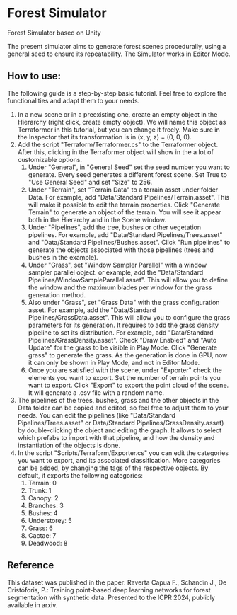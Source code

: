 # Forest Simulator
Forest Simulator based on Unity

The present simulator aims to generate forest scenes procedurally, using a general seed to ensure its repeatability. The Simulator works in Editor Mode. 


## How to use:

The following guide is a step-by-step basic tutorial. Feel free to explore the functionalities and adapt them to your needs. 

 1. In a new scene or in a preexisting one, create an empty object in the Hierarchy (right click, create empty object). We will name this object as Terraformer in this tutorial, but you can change it freely. Make sure in the Inspector that its transformation is in (x, y, z) = (0, 0, 0). 
 2. Add the script "Terraform/Terraformer.cs" to the Terraformer object. After this, clicking in the Terraformer object will show in the a lot of customizable options. 
    1. Under "General", in "General Seed" set the seed number you want to generate. Every seed generates a different forest scene. Set True to "Use General Seed" and set "Size" to 256.
    2. Under "Terrain", set "Terrain Data" to a terrain asset under folder Data. For example, add "Data/Standard Pipelines/Terrain.asset". This will make it possible to edit the terrain properties. Click "Generate Terrain" to generate an object of the terrain. You will see it appear both in the Hierarchy and in the Scene window.
    3. Under "Pipelines", add the tree, bushes or other vegetation pipelines. For example, add "Data/Standard Pipelines/Trees.asset" and "Data/Standard Pipelines/Bushes.asset". Click "Run pipelines" to generate the objects associated with those pipelines (trees and bushes in the example).
    4. Under "Grass", set "Window Sampler Parallel" with a window sampler parallel object. or example, add the "Data/Standard Pipelines/WindowSampleParallel.asset". This will allow you to define the window and the maximum blades per window for the grass generation method. 
    5. Also under "Grass", set "Grass Data" with the grass configuration asset. For example, add the "Data/Standard Pipelines/GrassData.asset". This will allow you to configure the grass parameters for its generation. It requires to add the grass density pipeline to set its distribution. For example, add "Data/Standard Pipelines/GrassDensity.asset". Check "Draw Enabled" and "Auto Update" for the grass to be visible in Play Mode. Click "Generate grass" to generate the grass. As the generation is done in GPU, now it can only be shown in Play Mode, and not in Editor Mode.  
    6. Once you are satisfied with the scene, under "Exporter" check the elements you want to export. Set the number of terrain points you want to export. Click "Export" to export the point cloud of the scene. It will generate a .csv file with a random name. 
3. The pipelines of the trees, bushes, grass and the other objects in the Data folder can be copied and edited, so feel free to adjust them to your needs. You can edit the pipelines (like "Data/Standard Pipelines/Trees.asset" or Data/Standard Pipelines/GrassDensity.asset) by double-clicking the object and editing the graph. It allows to select which prefabs to import with that pipeline, and how the density and instantiation of the objects is done. 
4. In the script "Scripts/Terraform/Exporter.cs" you can edit the categories you want to export, and its associated classification. More categories can be added, by changing the tags of the respective objects. By default, it exports the following categories:
   1. Terrain: 0
   2. Trunk: 1
   3. Canopy: 2
   4. Branches: 3
   5. Bushes: 4
   6. Understorey: 5
   7. Grass: 6
   8. Cactae: 7
   9. Deadwood: 8


## Reference
This dataset was published in the paper:
Raverta Capua F., Schandin J., De Cristóforis, P.: Training point-based deep learning networks for forest segmentation with synthetic data. Presented to the ICPR 2024, publicly available in arxiv. 